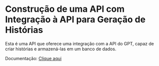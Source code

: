 # Construção de uma API com Integração à API para Geração de Histórias

Esta é uma API que oferece uma integração com a API do GPT, capaz de criar histórias e armazená-las em um banco de dados.

Documentação: <a href="./src/docs/index.md">Clique aqui</a>